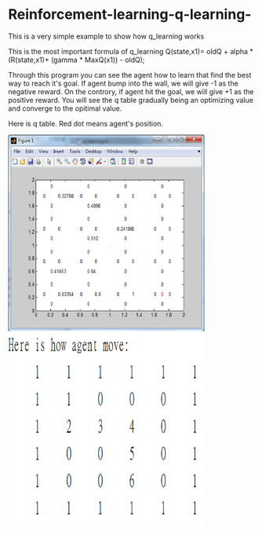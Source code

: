 # Reinforcement-learning-q-learning-

This is a very simple example to show how q_learning works

This is the most important formula of q_learning
Q(state,x1)=  oldQ + alpha * (R(state,x1)+ (gamma * MaxQ(x1)) - oldQ);

Through this program you can see the agent how to learn that find the best way to
reach it's goal. If agent bump into the wall, we will give -1 as the
negative reward. On the controry, if agent hit the goal, we will give +1
as the positive reward. You will see the q table gradually being an
optimizing value and converge to the opitimal value.

Here is q table. Red dot means agent's position.

<img src="./q table.png" width = "400" height = "400" alt="q table" align=center />





<img src="./agent move.png" width = "400" height = "400" alt="agent move" align=center />
